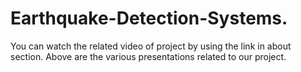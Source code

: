 # Earthquake-Detection-Systems.
You can watch the related video of project by using the link in about section.
Above are the various presentations related to our project.
